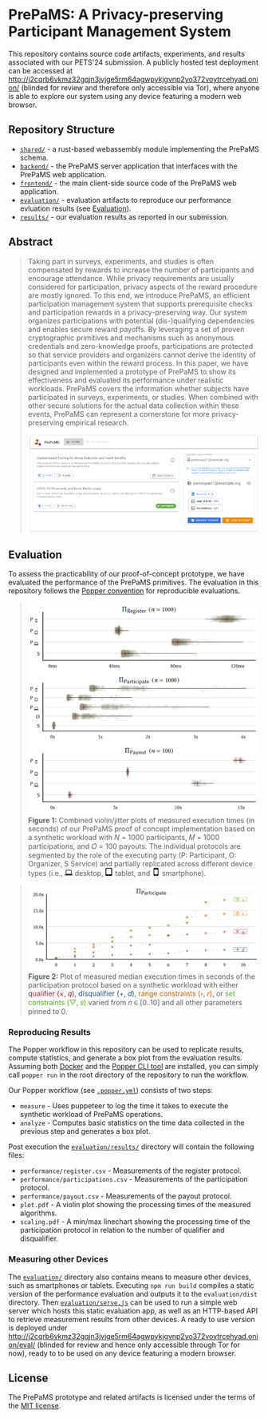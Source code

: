 # PrePaMS: A Privacy-preserving Participant Management System

This repository contains source code artifacts, experiments, and results associated with our PETS'24 submission.
A publicly hosted test deployment can be accessed at http://j2cqrb6vkmz32gqjn3jvjge5rm64agwpykjgvnp2yo372voytrcehyad.onion/ (blinded for review and therefore only accessible via Tor), where anyone is able to explore our system using any device featuring a modern web browser.

## Repository Structure
 * [`shared/`](shared) - a rust-based webassembly module implementing the PrePaMS schema.
 * [`backend/`](backend) - the PrePaMS server application that interfaces with the PrePaMS web application.
 * [`frontend/`](frontend) - the main client-side source code of the PrePaMS web application.
 * [`evaluation/`](evaluation) - evaluation artifacts to reproduce our performance evluation results (see [Evaluation](#evaluation)).
 * [`results/`](results) - our evaluation results as reported in our submission.

## Abstract
> Taking part in surveys, experiments, and studies is often compensated by rewards to increase the number of participants and encourage attendance.
> While privacy requirements are usually considered for participation, privacy aspects of the reward procedure are mostly ignored.
> To this end, we introduce PrePaMS, an efficient participation management system that supports prerequisite checks and participation rewards in a privacy-preserving way.
> Our system organizes participations with potential (dis-)qualifying dependencies and enables secure reward payoffs.
> By leveraging a set of proven cryptographic primitives and mechanisms such as anonymous credentials and zero-knowledge proofs, participations are protected so that service providers and organizers cannot derive the identity of participants even within the reward process.
> In this paper, we have designed and implemented a prototype of PrePaMS to show its effectiveness and evaluated its performance under realistic workloads.
> PrePaMS covers the information whether subjects have participated in surveys, experiments, or studies.
> When combined with other secure solutions for the actual data collection within these events, PrePaMS can represent a cornerstone for more privacy-preserving empirical research.
>
> ![](results/overview.png)


## Evaluation
To assess the practicability of our proof-of-concept prototype, we have evaluated the performance of the PrePaMS primitives.
The evaluation in this repository follows the [Popper convention](https://getpopper.io/) for reproducible evaluations.

> ![](results/plot.png)
> **Figure 1:** Combined violin/jitter plots of measured execution
times (in seconds) of our PrePaMS proof of concept implementation based on a synthetic workload with 𝑁 = 1000 participants, 𝑀 = 1000 participations, and 𝑂 = 100 payouts.
> The individual protocols are segmented by the role of the executing party (P: Participant, O: Organizer, S Service) and partially replicated across different device types (i.e., 
> <img src="data:image/svg+xml,%0A%3Csvg xmlns='http://www.w3.org/2000/svg' viewBox='0 0 24 24'%3E%3Ctitle%3Efa-laptop%3C/title%3E%3Cpath d='m5.2 19.175q-.825 0-1.4125-.5875t-.5875-1.4125v-8.8q0-.825.5875-1.4125t1.4125-.5875h13.6q.825 0 1.4125.5875t.5875 1.4125v8.8q0 .825-.5875 1.4125t-1.4125.5875h-13.6zm-.4-10.8v8.8q0 .1625.1187.2813t.2813.1188h13.6q.1625 0 .2813-.1188t.1188-.2813v-8.8q0-.1625-.1188-.2813t-.2813-.1187h-13.6q-.1625 0-.2813.1187t-.1187.2813zm17.2 11.6h2v1.2q0 .5-.5875.85t-1.4125.35h-20q-.825 0-1.4125-.35t-.5875-.85v-1.2h2 20zm-9 1.2q.2 0 .2-.2t-.2-.2h-2q-.2 0-.2.2t.2.2h2z' /%3E%3C/svg%3E" alt="" width="16" height="16"> desktop,
> <img src="data:image/svg+xml,%3Csvg xmlns='http://www.w3.org/2000/svg' viewBox='0 0 24 24'%3E%3Ctitle%3Efa-tablet%3C/title%3E%3Cpath d='m12.27 21.82q0-.44-.32-.77t-.77-.32-.77.32-.32.77.32.77.77.32.77-.32.32-.77zm6.55-2.73v-16.36q0-.22-.16-.38t-.38-.16h-14.18q-.22 0-.38.16t-.16.38v16.36q0 .22.16.38t.38.16h14.18q.22 0 .38-.16t.16-.38zm2.18-16.36v18.55q0 1.13-.8 1.93t-1.93.8h-14.18q-1.13 0-1.93-.8t-.8-1.93v-18.55q0-1.13.8-1.93t1.93-.8h14.18q1.13 0 1.93.8t.8 1.93z' /%3E%3C/svg%3E" alt="" width="16" height="16"> tablet,
> and <img src="data:image/svg+xml,%0A%3Csvg xmlns='http://www.w3.org/2000/svg' viewBox='0 0 24 24'%3E%3Ctitle%3Efa-mobile%3C/title%3E%3Cpath d='m13.7 21.6q0-.62-.44-1.06t-1.06-.44-1.06.44-.44 1.06.44 1.06 1.06.44 1.06-.44.44-1.06zm3.9-3v-13.2q0-.24-.18-.42t-.42-.18h-9.6q-.24 0-.42.18t-.18.42v13.2q0 .24.18.42t.42.18h9.6q.24 0 .42-.18t.18-.42zm-3.6-15.9q0-.3-.3-.3h-3q-.3 0-.3.3t.3.3h3q.3 0 .3-.3zm5.4-.3v19.2q0 .97-.71 1.69t-1.69.71h-9.6q-.98 0-1.69-.71t-.71-1.69v-19.2q0-.97.71-1.69t1.69-.71h9.41q1.17 0 1.88.71t.71 1.69z' /%3E%3C/svg%3E" alt="" width="16" height="16"> smartphone).


> ![](results/scaling.png)
> **Figure 2:** Plot of measured median execution times in seconds of the participation protocol based on a synthetic workload with either <span style="color: #a32638;">qualifier (×, 𝑞)</span>, <span style="color: #26547c;">disqualifier (+, 𝑑)</span>, <span style="color: #bd6005;">range constraints (⋄, 𝑟)</span>, or <span style="color: #56aa1c;">set constraints (▽, 𝑠)</span> varied from 𝑛 ∈ [0..10] and all other parameters pinned to 0.

### Reproducing Results
The Popper workflow in this repository can be used to replicate results, compute statistics, and generate a box plot from the evaluation results.
Assuming both [Docker](https://www.docker.com/) and the [Popper CLI tool](https://getpopper.io/) are installed, you can simply call `popper run` in the root directory of the repository to run the workflow.

Our Popper workflow (see [`.popper.yml`](.popper.yml)) consists of two steps:
 * `measure` - Uses puppeteer to log the time it takes to execute the synthetic workload of PrePaMS operations.
 * `analyze` - Computes basic statistics on the time data collected in the previous step and generates a box plot.

Post execution the [`evaluation/results/`](results) directory will contain the following files:
 * `performance/register.csv` - Measurements of the register protocol.
 * `performance/participations.csv` - Measurements of the participation protocol.
 * `performance/payout.csv` - Measurements of the payout protocol.
 * `plot.pdf` - A violin plot showing the processing times of the measured algorithms.
 * `scaling.pdf` - A min/max linechart showing the processing time of the participation protocol in relation to the number of qualifier and disqualifier.

### Measuring other Devices

The [`evaluation/`](evaluation/) directory also contains means to measure other devices, such as smartphones or tablets.
Executing `npm run build` compiles a static version of the performance evaluation and outputs it to the `evaluation/dist` directory.
Then [`evaluation/serve.js`](evaluation/serve.js) can be used to run a simple web server which hosts this static evaluation app, as well as an HTTP-based API to retrieve measurement results from other devices.
A ready to use version is deployed under http://j2cqrb6vkmz32gqjn3jvjge5rm64agwpykjgvnp2yo372voytrcehyad.onion/eval/ (blinded for review and hence only accessible through Tor for now), ready to to be used on any device featuring a modern browser.

## License
The PrePaMS prototype and related artifacts is licensed under the terms of the [MIT license](LICENSE).
